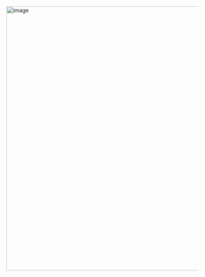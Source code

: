 <img width="1240" height="693" alt="image" src="https://github.com/user-attachments/assets/303a0f1b-07d5-4d8a-8799-36afbd358b47" />
